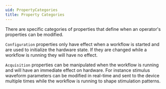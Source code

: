 ```yaml
---
uid: PropertyCategories
title: Property Categories
---
```


There are specific categories of properties that define when an operator's properties can be modified. 

`Configuration` properties only have effect when a workflow is started and are used to initialize the hardware state. If they are changed while a workflow is running they will have no effect.

`Acquisition` properties can be manipulated when the workflow is running and will have an immediate effect on hardware. For instance stimulus waveform parameters can be modified in real-time and sent to the device multiple times while the workflow is running to shape stimulation patterns.